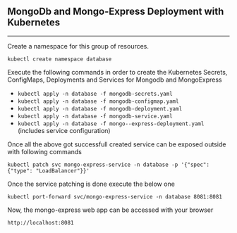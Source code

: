 ## MongoDb and Mongo-Express Deployment with Kubernetes
-----------------------------------------------------

Create a namespace for this group of resources.

`kubectl create namespace database`

Execute the following commands in order to create the Kubernetes Secrets, ConfigMaps, Deployments and Services for Mongodb and  MongoExpress

* `kubectl apply -n database -f mongodb-secrets.yaml`
* `kubectl apply -n database -f mongodb-configmap.yaml`
* `kubectl apply -n database -f mongodb-deployment.yaml`
* `kubectl apply -n database -f mongodb-service.yaml`
* `kubectl apply -n database -f mongo--express-deployment.yaml` (includes service configuration)

Once all the above got successfull created service can be exposed outside with following commands

`kubectl patch svc mongo-express-service -n database -p '{"spec": {"type": "LoadBalancer"}}'`

Once the service patching is done execute the below one

`kubectl port-forward svc/mongo-express-service -n database 8081:8081`

Now, the mongo-express web app can be accessed with your browser 

`http://localhost:8081`
